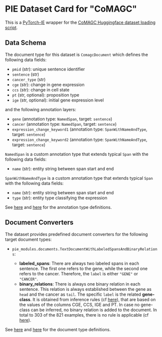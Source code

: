 # PIE Dataset Card for "CoMAGC"

This is a [PyTorch-IE](https://github.com/ChristophAlt/pytorch-ie) wrapper for the
[CoMAGC Huggingface dataset loading script](https://huggingface.co/datasets/DFKI-SLT/CoMAGC).

## Data Schema

The document type for this dataset is `ComagcDocument` which defines the following data fields:

- `pmid` (str): unique sentence identifier
- `sentence` (str)
- `cancer_type` (str)
- `cge` (str): change in gene expression
- `ccs` (str): change in cell state
- `pt` (str, optional): proposition type
- `ige` (str, optional): initial gene expression level

and the following annotation layers:

- `gene` (annotation type: `NamedSpan`, target: `sentence`)
- `cancer` (annotation type: `NamedSpan`, target: `sentence`)
- `expression_change_keyword1` (annotation type: `SpanWithNameAndType`, target: `sentence`)
- `expression_change_keyword2` (annotation type: `SpanWithNameAndType`, target: `sentence`)

`NamedSpan` is a custom annotation type that extends typical `Span` with the following data fields:

- `name` (str): entity string between span start and end

`SpanWithNameAndType` is a custom annotation type that extends typical `Span` with the following data fields:

- `name` (str): entity string between span start and end
- `type` (str): entity type classifying the expression

See [here](https://github.com/ArneBinder/pie-modules/blob/main/src/pie_modules/annotations.py) and
[here](https://github.com/ArneBinder/pie-modules/blob/main/src/pie_modules/annotations.py) for the annotation
type definitions.

## Document Converters

The dataset provides predefined document converters for the following target document types:

- `pie_modules.documents.TextDocumentWithLabeledSpansAndBinaryRelations`:

  - **labeled_spans**: There are always two labeled spans in each sentence.
    The first one refers to the gene, while the second one refers to the cancer.
    Therefore, the `label` is either `"GENE"` or `"CANCER"`.
  - **binary_relations**: There is always one binary relation in each sentence.
    This relation is always established between the gene as `head` and the cancer as `tail`.
    The specific `label` is the related **gene-class**. It is obtained from inference rules (cf [here](https://bmcbioinformatics.biomedcentral.com/articles/10.1186/1471-2105-14-323/tables/3)),
    that are based on the values of the columns CGE, CCS, IGE and PT. In case no gene-class can be inferred,
    no binary relation is added to the document. In total to 303 of the 821 examples,
    there is no rule is applicable (cf [here](https://bmcbioinformatics.biomedcentral.com/articles/10.1186/1471-2105-14-323/tables/7)).

See [here](https://github.com/ArneBinder/pie-modules/blob/main/src/pie_modules/documents.py) and
[here](https://github.com/ArneBinder/pie-modules/blob/main/src/pie_modules/documents.py) for the document type
definitions.
